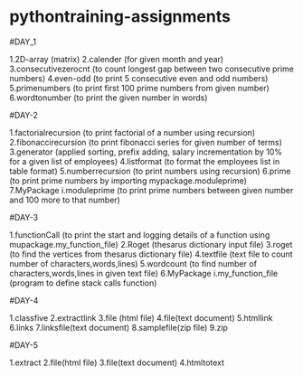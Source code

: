 # pythontraining-assignments

#DAY_1

1.2D-array (matrix)
2.calender (for given month and year)
3.consecutivezerocnt (to count longest gap between two consecutive prime numbers)
4.even-odd (to print 5 consecutive even and odd numbers)
5.primenumbers (to print first 100 prime numbers from given number)
6.wordtonumber (to print the given number in words)


#DAY-2

1.factorialrecursion (to print factorial of a number using recursion)
2.fibonaccirecursion (to print fibonacci series for given number of terms)
3.generator (applied sorting, prefix adding, salary incrementation by 10% for a given list of employees)
4.listformat (to format the employees list in table format)
5.numberrecursion (to print numbers using recursion)
6.prime (to print prime numbers by importing mypackage.moduleprime)
7.MyPackage
 i.moduleprime (to print prime numbers between given number and 100 more to that number)
 
 
#DAY-3

1.functionCall (to print the start and logging details of a function using mupackage.my_function_file)
2.Roget (thesarus dictionary input file)
3.roget (to find the vertices from thesarus dictionary file)
4.textfile (text file to count number of characters,words,lines)
5.wordcount (to find number of characters,words,lines in given text file)
6.MyPackage
 i.my_function_file (program to define stack calls function)
 
 
#DAY-4

1.classfive
2.extractlink
3.file (html file)
4.file(text document)
5.htmllink
6.links
7.linksfile(text document)
8.samplefile(zip file)
9.zip


#DAY-5

1.extract
2.file(html file)
3.file(text document)
4.htmltotext

